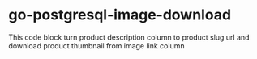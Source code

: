 # go-postgresql-image-download
This code block turn product description column to product slug url and download product thumbnail from image link column

